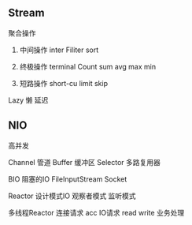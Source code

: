 ##  Stream

聚合操作

1. 中间操作 inter
Filiter sort

2. 终极操作 terminal
Count sum avg max min

3. 短路操作 short-cu
limit skip

Lazy 懒 延迟


## NIO

高并发

Channel 管道
Buffer 缓冲区
Selector 多路复用器

BIO 阻塞的IO
FileInputStream
Socket

Reactor 设计模式IO
观察者模式 监听模式

多线程Reactor
连接请求 acc
IO请求 read write
业务处理

 